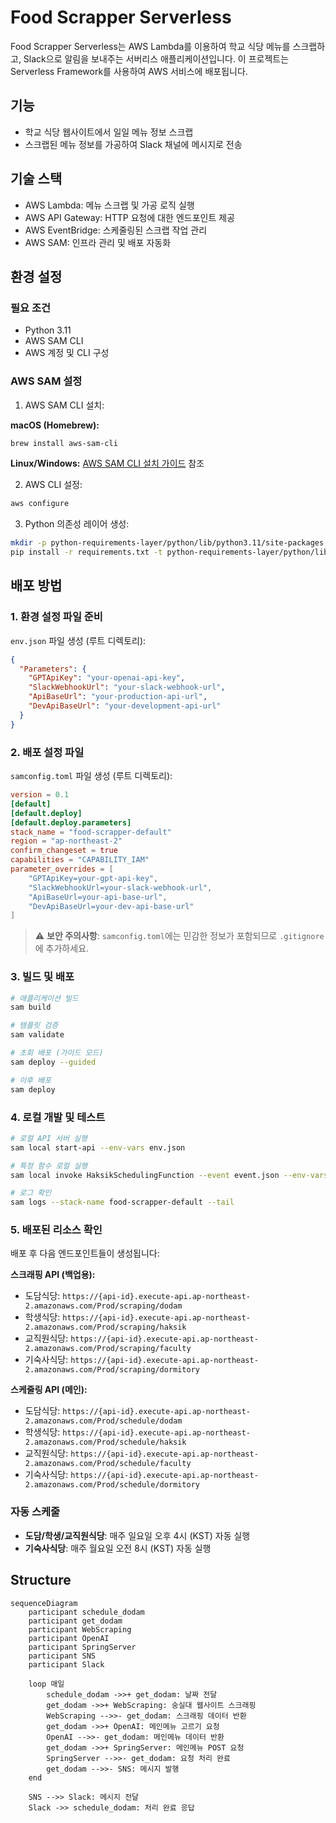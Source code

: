 # Food Scrapper Serverless

Food Scrapper Serverless는 AWS Lambda를 이용하여 학교 식당 메뉴를 스크랩하고, Slack으로 알림을 보내주는 서버리스 애플리케이션입니다. 이 프로젝트는 Serverless Framework를 사용하여 AWS 서비스에 배포됩니다.

## 기능

- 학교 식당 웹사이트에서 일일 메뉴 정보 스크랩
- 스크랩된 메뉴 정보를 가공하여 Slack 채널에 메시지로 전송

## 기술 스택

- AWS Lambda: 메뉴 스크랩 및 가공 로직 실행
- AWS API Gateway: HTTP 요청에 대한 엔드포인트 제공
- AWS EventBridge: 스케줄링된 스크랩 작업 관리
- AWS SAM: 인프라 관리 및 배포 자동화

## 환경 설정

### 필요 조건

- Python 3.11
- AWS SAM CLI
- AWS 계정 및 CLI 구성

### AWS SAM 설정

1. AWS SAM CLI 설치:

**macOS (Homebrew):**
```bash
brew install aws-sam-cli
```

**Linux/Windows:** [AWS SAM CLI 설치 가이드](https://docs.aws.amazon.com/serverless-application-model/latest/developerguide/serverless-sam-cli-install.html) 참조

2. AWS CLI 설정:
```bash
aws configure
```

3. Python 의존성 레이어 생성:
```bash
mkdir -p python-requirements-layer/python/lib/python3.11/site-packages
pip install -r requirements.txt -t python-requirements-layer/python/lib/python3.11/site-packages
```

## 배포 방법

### 1. 환경 설정 파일 준비

`env.json` 파일 생성 (루트 디렉토리):
```json
{
  "Parameters": {
    "GPTApiKey": "your-openai-api-key",
    "SlackWebhookUrl": "your-slack-webhook-url", 
    "ApiBaseUrl": "your-production-api-url",
    "DevApiBaseUrl": "your-development-api-url"
  }
}
```

### 2. 배포 설정 파일

`samconfig.toml` 파일 생성 (루트 디렉토리):
```toml
version = 0.1
[default]
[default.deploy]
[default.deploy.parameters]
stack_name = "food-scrapper-default"
region = "ap-northeast-2"
confirm_changeset = true
capabilities = "CAPABILITY_IAM"
parameter_overrides = [
    "GPTApiKey=your-gpt-api-key",
    "SlackWebhookUrl=your-slack-webhook-url", 
    "ApiBaseUrl=your-api-base-url",
    "DevApiBaseUrl=your-dev-api-base-url"
]
```

> ⚠️ **보안 주의사항**: `samconfig.toml`에는 민감한 정보가 포함되므로 `.gitignore`에 추가하세요.

### 3. 빌드 및 배포

```bash
# 애플리케이션 빌드
sam build

# 템플릿 검증
sam validate

# 초회 배포 (가이드 모드)
sam deploy --guided

# 이후 배포
sam deploy
```

### 4. 로컬 개발 및 테스트

```bash
# 로컬 API 서버 실행
sam local start-api --env-vars env.json

# 특정 함수 로컬 실행
sam local invoke HaksikSchedulingFunction --event event.json --env-vars env.json

# 로그 확인
sam logs --stack-name food-scrapper-default --tail
```

### 5. 배포된 리소스 확인

배포 후 다음 엔드포인트들이 생성됩니다:

**스크래핑 API (백업용):**
- 도담식당: `https://{api-id}.execute-api.ap-northeast-2.amazonaws.com/Prod/scraping/dodam`
- 학생식당: `https://{api-id}.execute-api.ap-northeast-2.amazonaws.com/Prod/scraping/haksik`
- 교직원식당: `https://{api-id}.execute-api.ap-northeast-2.amazonaws.com/Prod/scraping/faculty`
- 기숙사식당: `https://{api-id}.execute-api.ap-northeast-2.amazonaws.com/Prod/scraping/dormitory`

**스케줄링 API (메인):**
- 도담식당: `https://{api-id}.execute-api.ap-northeast-2.amazonaws.com/Prod/schedule/dodam`
- 학생식당: `https://{api-id}.execute-api.ap-northeast-2.amazonaws.com/Prod/schedule/haksik`
- 교직원식당: `https://{api-id}.execute-api.ap-northeast-2.amazonaws.com/Prod/schedule/faculty`
- 기숙사식당: `https://{api-id}.execute-api.ap-northeast-2.amazonaws.com/Prod/schedule/dormitory`

### 자동 스케줄

- **도담/학생/교직원식당**: 매주 일요일 오후 4시 (KST) 자동 실행
- **기숙사식당**: 매주 월요일 오전 8시 (KST) 자동 실행


## Structure

```mermaid
sequenceDiagram
    participant schedule_dodam
    participant get_dodam
    participant WebScraping
    participant OpenAI
    participant SpringServer
    participant SNS
    participant Slack

    loop 매일
        schedule_dodam ->>+ get_dodam: 날짜 전달
        get_dodam ->>+ WebScraping: 숭실대 웹사이트 스크래핑
        WebScraping -->>- get_dodam: 스크래핑 데이터 반환
        get_dodam ->>+ OpenAI: 메인메뉴 고르기 요청
        OpenAI -->>- get_dodam: 메인메뉴 데이터 반환
        get_dodam ->>+ SpringServer: 메인메뉴 POST 요청
        SpringServer -->>- get_dodam: 요청 처리 완료
        get_dodam -->>- SNS: 메시지 발행
    end

    SNS -->> Slack: 메시지 전달
    Slack ->> schedule_dodam: 처리 완료 응답
```

